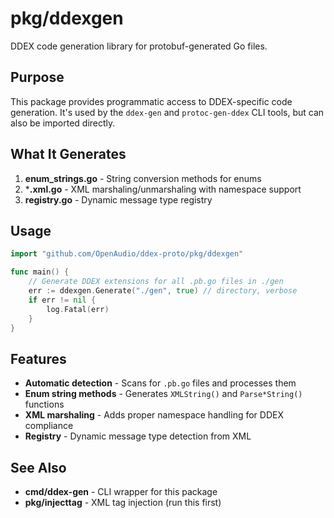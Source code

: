 # pkg/ddexgen

DDEX code generation library for protobuf-generated Go files.

## Purpose

This package provides programmatic access to DDEX-specific code generation. It's used by the `ddex-gen` and `protoc-gen-ddex` CLI tools, but can also be imported directly.

## What It Generates

1. **enum_strings.go** - String conversion methods for enums
2. ***.xml.go** - XML marshaling/unmarshaling with namespace support
3. **registry.go** - Dynamic message type registry

## Usage

```go
import "github.com/OpenAudio/ddex-proto/pkg/ddexgen"

func main() {
    // Generate DDEX extensions for all .pb.go files in ./gen
    err := ddexgen.Generate("./gen", true) // directory, verbose
    if err != nil {
        log.Fatal(err)
    }
}
```

## Features

- **Automatic detection** - Scans for `.pb.go` files and processes them
- **Enum string methods** - Generates `XMLString()` and `Parse*String()` functions
- **XML marshaling** - Adds proper namespace handling for DDEX compliance
- **Registry** - Dynamic message type detection from XML

## See Also

- **cmd/ddex-gen** - CLI wrapper for this package
- **pkg/injecttag** - XML tag injection (run this first)